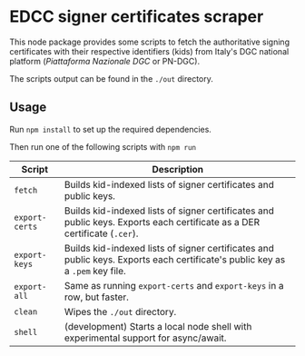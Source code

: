 # EDCC signer certificates scraper

This node package provides some scripts to fetch the authoritative signing certificates with their respective identifiers (kids) from Italy's DGC national platform (_Piattaforma Nazionale DGC_ or PN-DGC).

The scripts output can be found in the `./out` directory.

## Usage

Run `npm install` to set up the required dependencies.

Then run one of the following scripts with `npm run`

| Script | Description |
|--------|-------------|
| `fetch` | Builds kid-indexed lists of signer certificates and public keys. |
| `export-certs` | Builds kid-indexed lists of signer certificates and public keys. Exports each certificate as a DER certificate (`.cer`). |
| `export-keys` | Builds kid-indexed lists of signer certificates and public keys. Exports each certificate's public key as a `.pem` key file.   |
| `export-all` | Same as running `export-certs` and `export-keys` in a row, but faster. |
| `clean` | Wipes the `./out` directory. |
| `shell` | (development) Starts a local node shell with experimental support for async/await. |